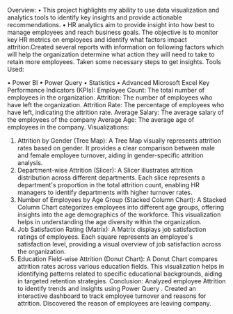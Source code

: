 
Overview:
•	This project highlights my ability to use data visualization and analytics tools to identify key insights and provide actionable recommendations.
•	HR analytics aim to provide insight into how best to manage employees and reach business goals. The objective is to monitor key HR metrics on employees and identify what factors impact attrition.Created several reports with information on following factors which will help the organization determine what action they will need to take to retain more employees. Taken some necessary steps to get insights.
Tools Used:

•	Power BI
•	Power Query
•	Statistics
•	Advanced Microsoft Excel
Key Performance Indicators (KPIs):
Employee Count: The total number of employees in the organization.
Attrition: The number of employees who have left the organization.
Attrition Rate: The percentage of employees who have left, indicating the attrition rate.
Average Salary: The average salary of the employees of the company 
Average Age: The average age of employees in the company.
Visualizations:
1.	Attrition by Gender (Tree Map): A Tree Map visually represents attrition rates based on gender. It provides a clear comparison between male and female employee turnover, aiding in gender-specific attrition analysis.
2.	Department-wise Attrition (Slicer): A Slicer illustrates attrition distribution across different departments. Each slice represents a department's proportion in the total attrition count, enabling HR managers to identify departments with higher turnover rates.
3.	Number of Employees by Age Group (Stacked Column Chart): A Stacked Column Chart categorizes employees into different age groups, offering insights into the age demographics of the workforce. This visualization helps in understanding the age diversity within the organization.
4.	Job Satisfaction Rating (Matrix): A Matrix displays job satisfaction ratings of employees. Each square represents an employee's satisfaction level, providing a visual overview of job satisfaction across the organization.
5.	Education Field-wise Attrition (Donut Chart): A Donut Chart compares attrition rates across various education fields. This visualization helps in identifying patterns related to specific educational backgrounds, aiding in targeted retention strategies.
Conclusion:
Analyzed employee Attrition to identify trends and insights using Power Query . Created an interactive dashboard to track employee turnover and reasons for attrition. Discovered the reason of employees are leaving company.

